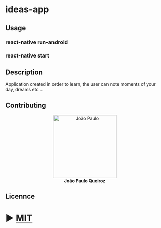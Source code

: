 # ideas-app
## Usage
### react-native run-android
### react-native start
## Description
  Application created in order to learn, the user can note moments of your day, dreams etc ...

## Contributing
<p align="center">
  <img src="https://avatars1.githubusercontent.com/u/20147907?s=400&u=8e9a1fc254784b7eb43d8ee39707bc2ad7c70996&v=4" widht="200px" height="200px" alt="João Paulo" />
  <br />
  <b>João Paulo Queiroz</b>
</p>

## Licennce
# ► [MIT](https://choosealicense.com/licenses/mit/)
